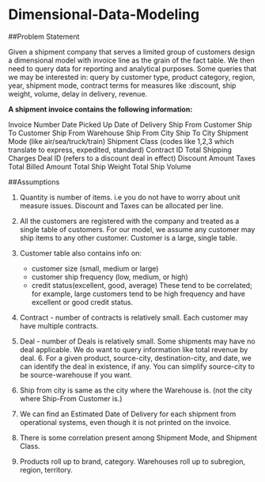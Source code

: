 # Dimensional-Data-Modeling

##Problem Statement

Given a shipment company that serves a limited group of customers design a dimensional model with invoice line as the grain of the fact table. We then need to query data for reporting and analytical purposes. Some queries that we may be interested in:  query by customer type, product category, region, year, shipment mode, contract terms for measures like :discount, ship weight, volume, delay in delivery, revenue.  

**A shipment invoice contains the following information:**

Invoice Number
Date Picked Up
Date of Delivery
Ship From Customer
Ship To Customer
Ship From Warehouse
Ship From City
Ship To City
Shipment Mode (like air/sea/truck/train)
Shipment Class (codes like 1,2,3 which translate to express, expedited, standard)
Contract ID
Total Shipping Charges
Deal ID  (refers to a discount deal in effect)
Discount Amount
Taxes
Total Billed Amount
Total Ship Weight
Total Ship Volume

##Assumptions

1. Quantity is number of items. i.e  you do not have to worry about unit measure issues.
    Discount and Taxes can be allocated per line.
    

2. All the customers are registered with the company and treated as a single table of customers. For our model, we assume any customer may ship items to any other customer.  Customer is a large, single table.

3. Customer table also contains info on:
   - customer size (small, medium or large)
   - customer ship frequency (low, medium, or high)
   - credit status(excellent, good, average)
These tend to be correlated; for example,  large customers tend to be high frequency and have excellent or good credit status.  

4. Contract -  number of contracts is relatively small. Each customer may have multiple contracts.
5. Deal -  number of Deals is relatively small. Some shipments may have no deal applicable.  We do want to query information like total revenue by deal. 6. For a given product, source-city, destination-city, and date, we can identify the deal in existence, if any.  You can simplify source-city to be source-warehouse if you want.

7. Ship from city is same as the city where the Warehouse is. (not the city where Ship-From Customer is.)

8. We can find an Estimated Date of Delivery for each shipment from operational systems, even though it is not printed on the invoice.

9. There is some correlation present among Shipment Mode, and Shipment Class.

10. Products roll up to brand, category.  Warehouses roll up to subregion, region, territory.







